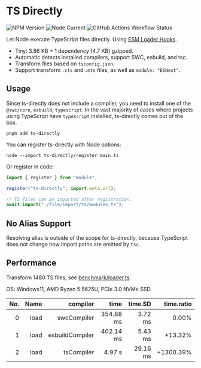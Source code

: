# TS Directly

![NPM Version](https://img.shields.io/npm/v/ts-directly?style=flat-square)
![Node Current](https://img.shields.io/node/v/ts-directly?style=flat-square)
![GitHub Actions Workflow Status](https://img.shields.io/github/actions/workflow/status/Kaciras/ts-directly/test.yml?style=flat-square)

Let Node execute TypeScript files directly. Using [ESM Loader Hooks](https://nodejs.org/docs/latest/api/module.html#customization-hooks).

* Tiny: 3.86 KB + 1 dependency (4.7 KB) gzipped.
* Automatic detects installed compilers, support SWC, esbuild, and tsc.
* Transform files based on `tsconfig.json`.
* Support transform `.cts` and `.mts` files, as well as `module: "ESNext"`.

## Usage

Since ts-directly does not include a compiler, you need to install one of the `@swc/core`, `esbuild`, `typescript`. In the vast majority of cases where projects using TypeScript have `typescript` installed, ts-directly comes out of the box.

```shell
pnpm add ts-directly
```

You can register ts-directly with Node options:

```shell
node --import ts-directly/register main.ts
```

Or register in code:

```javascript
import { register } from "module";

register("ts-directly", import.meta.url);

// TS files can be imported after registration.
await import("./file/import/ts/modules.ts");
```

## No Alias Support

Resolving alias is outside of the scope for ts-directly, because TypeScript does not change how import paths are emitted by `tsc`.

## Performance

Transform 1480 TS files, see [benchmark/loader.ts](https://github.com/Kaciras/ts-directly/blob/main/benchmark/loader.ts).

OS: Windows11, AMD Ryzen 5 5625U, PCIe 3.0 NVMe SSD.

| No. | Name |        compiler |      time |  time.SD | time.ratio |
|----:|-----:|----------------:|----------:|---------:|-----------:|
|   0 | load |     swcCompiler | 354.88 ms |  3.72 ms |      0.00% |
|   1 | load | esbuildCompiler | 402.14 ms |  5.43 ms |    +13.32% |
|   2 | load |      tsCompiler |    4.97 s | 29.16 ms |  +1300.39% |
